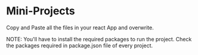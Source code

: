 # Mini-Projects

Copy and Paste all the files in your react App and overwrite.

NOTE: You'll have to install the required packages to run the project.
Check the packages required in package.json file of every project.
